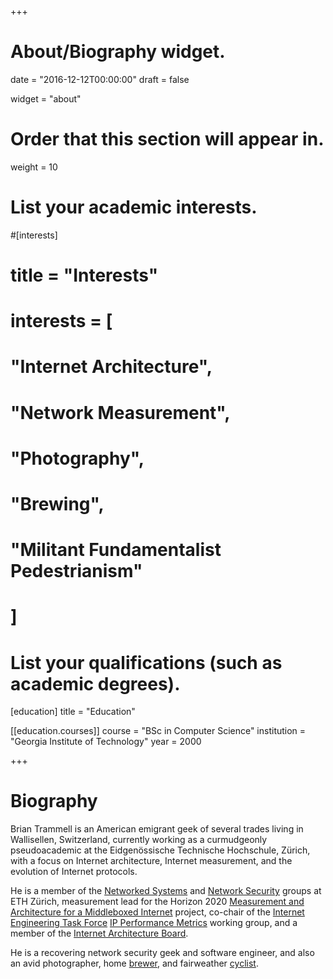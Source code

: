 +++
# About/Biography widget.

date = "2016-12-12T00:00:00"
draft = false

widget = "about"

# Order that this section will appear in.
weight = 10

# List your academic interests.
#[interests]
#  title = "Interests"
#  interests = [
#    "Internet Architecture",
#    "Network Measurement",
#    "Photography",
#    "Brewing",
#    "Militant Fundamentalist Pedestrianism"
#  ]

# List your qualifications (such as academic degrees).

[education]
  title = "Education"

[[education.courses]]
  course = "BSc in Computer Science"
  institution = "Georgia Institute of Technology"
  year = 2000
 
+++

# Biography

Brian Trammell is an American emigrant geek of several trades living in
Wallisellen, Switzerland, currently working as a curmudgeonly pseudoacademic
at the Eidgenössische Technische Hochschule, Zürich, with a focus on Internet
architecture, Internet measurement, and the evolution of Internet protocols.

He is a member of the [Networked Systems](https://www.csg.ethz.ch) and [Network Security](http://netsec.ethz.ch) groups at ETH Zürich, measurement lead for the Horizon 2020 [Measurement and Architecture for a Middleboxed Internet](https://mami-project.eu) project, co-chair of the [Internet Engineering Task Force](https://ietf.org) [IP Performance Metrics](https://datatracker.ietf.org/wg/ippm) working group, and a member of the [Internet Architecture Board](https://iab.org/). 

He is a recovering network security geek and software engineer, and also an avid photographer, home [brewer](/project/smooth-valley-brewing/), and fairweather [cyclist](/2013/12/from-france-to-austria/).